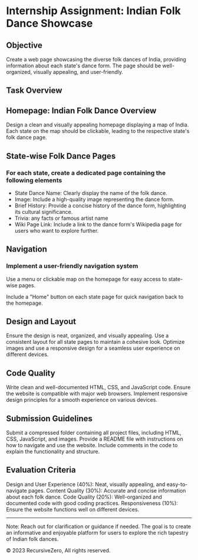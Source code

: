 # Internship Assignment: Indian Folk Dance Showcase

## Objective

Create a web page showcasing the diverse folk dances of India, providing information about each state's dance form. The page should be well-organized, visually appealing, and user-friendly.

## Task Overview

## Homepage: Indian Folk Dance Overview

Design a clean and visually appealing homepage displaying a map of India.
Each state on the map should be clickable, leading to the respective state's folk dance page.

## State-wise Folk Dance Pages

### For each state, create a dedicated page containing the following elements

- State Dance Name: Clearly display the name of the folk dance.
- Image: Include a high-quality image representing the dance form.
- Brief History: Provide a concise history of the dance form, highlighting its cultural significance.
- Trivia: any facts or famous artist name
- Wiki Page Link: Include a link to the dance form's Wikipedia page for users who want to explore further.

## Navigation

### Implement a user-friendly navigation system

Use a menu or clickable map on the homepage for easy access to state-wise pages.

Include a "Home" button on each state page for quick navigation back to the homepage.

## Design and Layout

Ensure the design is neat, organized, and visually appealing.
Use a consistent layout for all state pages to maintain a cohesive look.
Optimize images and use a responsive design for a seamless user experience on different devices.

## Code Quality

Write clean and well-documented HTML, CSS, and JavaScript code.
Ensure the website is compatible with major web browsers.
Implement responsive design principles for a smooth experience on various devices.

## Submission Guidelines

Submit a compressed folder containing all project files, including HTML, CSS, JavaScript, and images.
Provide a README file with instructions on how to navigate and use the website.
Include comments in the code to explain the functionality and structure.

## Evaluation Criteria

Design and User Experience (40%): Neat, visually appealing, and easy-to-navigate pages.
Content Quality (30%): Accurate and concise information about each folk dance.
Code Quality (20%): Well-organized and documented code with good coding practices.
Responsiveness (10%): Ensure the website functions well on different devices.

---

Note: Reach out for clarification or guidance if needed. The goal is to create an informative and enjoyable platform for users to explore the rich tapestry of Indian folk dances.

&copy; 2023 RecursiveZero, All rights reserved.
